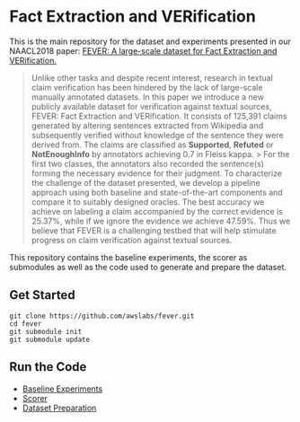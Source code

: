 # Fact Extraction and VERification

This is the main repository for the dataset and experiments presented in our NAACL2018 paper: [FEVER: A large-scale dataset for Fact Extraction and VERification.]()

> Unlike other tasks and despite recent interest, research in textual claim verification has been hindered by the lack of large-scale manually annotated datasets. In this paper we introduce a new publicly available dataset for verification against textual sources, FEVER: Fact Extraction and VERification. It consists of 125,391 claims generated by altering sentences extracted from Wikipedia and subsequently verified without knowledge of the sentence they were derived from. The claims are classified as **Supported**, **Refuted** or **NotEnoughInfo** by annotators achieving 0.7 in Fleiss kappa. > For the first two classes, the annotators also recorded the sentence(s) forming the necessary evidence for their judgment. To characterize the challenge of the dataset presented, we develop a pipeline approach using both baseline and state-of-the-art components and compare it to suitably designed oracles. The best accuracy we achieve on labeling a claim accompanied by the correct evidence is 25.37\%, while if we ignore the evidence we achieve 47.59\%. Thus we believe that FEVER is a challenging testbed that will help stimulate progress on claim verification against textual sources. 

This repository contains the baseline experiments, the scorer as submodules as well as the code used to generate and prepare the dataset.


## Get Started

```
git clone https://github.com/awslabs/fever.git
cd fever
git submodule init
git submodule update
```

## Run the Code

 * [Baseline Experiments](https://github.com/sheffieldnlp/fever-baselines)
 * [Scorer](https://github.com/sheffieldnlp/fever-scorer)
 * [Dataset Preparation](fever-annotations-platform/)
    